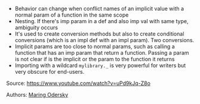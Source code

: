 - Behavior can change when conflict names of an implicit value with a normal param of a function in the same scope
- Nesting. If there's imp param in a def and also imp val with same type, ambiguity occurs
- It's used to create conversion methods but also to create conditional conversions (which is an impl def with an impl param). Two conversions.
- Implicit params are too close to normal params, such as calling a function that has an imp param that return a function. Passing a param is not clear if is the implicit or the param to the function it returns
- Importing with a wildcard `mylibrary._` is very powerful for writers but very obscure for end-users.

Source: https://www.youtube.com/watch?v=uPd9kJq-Z8o
[](goto_inconveniences.md)

Authors: [Maring Odersky](../authors/martin_odersky.md)